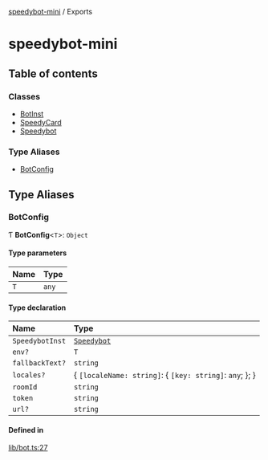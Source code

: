 [speedybot-mini](README.md) / Exports

# speedybot-mini

## Table of contents

### Classes

- [BotInst](classes/BotInst.md)
- [SpeedyCard](classes/SpeedyCard.md)
- [Speedybot](classes/Speedybot.md)

### Type Aliases

- [BotConfig](modules.md#botconfig)

## Type Aliases

### BotConfig

Ƭ **BotConfig**<`T`\>: `Object`

#### Type parameters

| Name | Type |
| :------ | :------ |
| `T` | `any` |

#### Type declaration

| Name | Type |
| :------ | :------ |
| `SpeedybotInst` | [`Speedybot`](classes/Speedybot.md) |
| `env?` | `T` |
| `fallbackText?` | `string` |
| `locales?` | { `[localeName: string]`: { `[key: string]`: `any`;  };  } |
| `roomId` | `string` |
| `token` | `string` |
| `url?` | `string` |

#### Defined in

[lib/bot.ts:27](https://github.com/valgaze/speedybot-mini/blob/ea4b11b/src/lib/bot.ts#L27)
